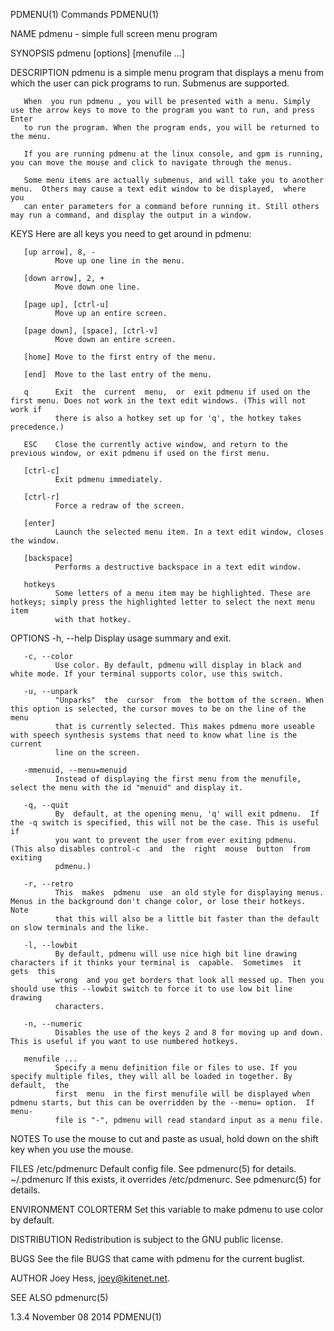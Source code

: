 PDMENU(1)                                                            Commands                                                            PDMENU(1)

NAME
       pdmenu - simple full screen menu program

SYNOPSIS
       pdmenu [options] [menufile ...]

DESCRIPTION
       pdmenu is a simple menu program that displays a menu from which the user can pick programs to run. Submenus are supported.

       When  you run pdmenu , you will be presented with a menu. Simply use the arrow keys to move to the program you want to run, and press Enter
       to run the program. When the program ends, you will be returned to the menu.

       If you are running pdmenu at the linux console, and gpm is running, you can move the mouse and click to navigate through the menus.

       Some menu items are actually submenus, and will take you to another menu.  Others may cause a text edit window to be displayed,  where  you
       can enter parameters for a command before running it. Still others may run a command, and display the output in a window.

KEYS
       Here are all keys you need to get around in pdmenu:

       [up arrow], 8, -
              Move up one line in the menu.

       [down arrow], 2, +
              Move down one line.

       [page up], [ctrl-u]
              Move up an entire screen.

       [page down], [space], [ctrl-v]
              Move down an entire screen.

       [home] Move to the first entry of the menu.

       [end]  Move to the last entry of the menu.

       q      Exit  the  current  menu,  or  exit pdmenu if used on the first menu. Does not work in the text edit windows. (This will not work if
              there is also a hotkey set up for 'q', the hotkey takes precedence.)

       ESC    Close the currently active window, and return to the previous window, or exit pdmenu if used on the first menu.

       [ctrl-c]
              Exit pdmenu immediately.

       [ctrl-r]
              Force a redraw of the screen.

       [enter]
              Launch the selected menu item. In a text edit window, closes the window.

       [backspace]
              Performs a destructive backspace in a text edit window.

       hotkeys
              Some letters of a menu item may be highlighted. These are hotkeys; simply press the highlighted letter to select the next menu  item
              with that hotkey.

OPTIONS
       -h, --help
              Display usage summary and exit.

       -c, --color
              Use color. By default, pdmenu will display in black and white mode. If your terminal supports color, use this switch.

       -u, --unpark
              "Unparks"  the  cursor  from  the bottom of the screen. When this option is selected, the cursor moves to be on the line of the menu
              that is currently selected. This makes pdmenu more useable with speech synthesis systems that need to know what line is the  current
              line on the screen.

       -mmenuid, --menu=menuid
              Instead of displaying the first menu from the menufile, select the menu with the id "menuid" and display it.

       -q, --quit
              By  default, at the opening menu, 'q' will exit pdmenu.  If the -q switch is specified, this will not be the case. This is useful if
              you want to prevent the user from ever exiting pdmenu.  (This also disables control-c  and  the  right  mouse  button  from  exiting
              pdmenu.)

       -r, --retro
              This  makes  pdmenu  use  an old style for displaying menus. Menus in the background don't change color, or lose their hotkeys. Note
              that this will also be a little bit faster than the default on slow terminals and the like.

       -l, --lowbit
              By default, pdmenu will use nice high bit line drawing characters if it thinks your terminal is  capable.  Sometimes  it  gets  this
              wrong  and you get borders that look all messed up. Then you should use this --lowbit switch to force it to use low bit line drawing
              characters.

       -n, --numeric
              Disables the use of the keys 2 and 8 for moving up and down. This is useful if you want to use numbered hotkeys.

       menufile ...
              Specify a menu definition file or files to use. If you specify multiple files, they will all be loaded in together. By default,  the
              first  menu  in the first menufile will be displayed when pdmenu starts, but this can be overridden by the --menu= option.  If menu‐
              file is "-", pdmenu will read standard input as a menu file.

NOTES
       To use the mouse to cut and paste as usual, hold down on the shift key when you use the mouse.

FILES
       /etc/pdmenurc
              Default config file. See pdmenurc(5) for details.
       ~/.pdmenurc
              If this exists, it overrides /etc/pdmenurc. See pdmenurc(5) for details.

ENVIRONMENT
       COLORTERM
              Set this variable to make pdmenu to use color by default.

DISTRIBUTION
       Redistribution is subject to the GNU public license.

BUGS
       See the file BUGS that came with pdmenu for the current buglist.

AUTHOR
       Joey Hess, <joey@kitenet.net>.

SEE ALSO
       pdmenurc(5)

1.3.4                                                            November 08 2014                                                        PDMENU(1)
